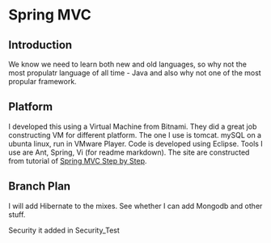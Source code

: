 Spring MVC
==========

Introduction
------------

We know we need to learn both new and old languages, so why not the most propulatr language of all time - Java and also why not one of the most propular framework.

Platform
--------

I developed this using a Virtual Machine from Bitnami. They did a great job constructing VM for different platform. The one I use is tomcat. mySQL on a ubunta linux, run in VMware Player. Code is developed using Eclipse. Tools I use are Ant, Spring, Vi (for readme markdown). The site are constructed from tutorial of [Spring MVC Step by Step](http://static.springsource.org/docs/Spring-MVC-step-by-step/).


Branch Plan
-----------

I will add Hibernate to the mixes. See whether I can add Mongodb and other stuff.

Security it added in Security_Test
